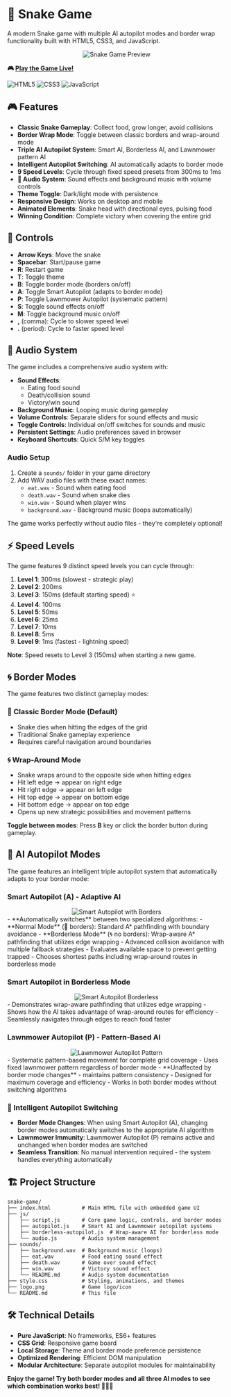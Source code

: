 # 🐍 Snake Game

A modern Snake game with multiple AI autopilot modes and border wrap functionality built with HTML5, CSS3, and JavaScript.

<div align="center">
  <img src="assets/snake-game-preview.gif" alt="Snake Game Preview">
</div>

**🎮 [Play the Game Live!](https://foxeronthepath.github.io/snake-game/)**

![HTML5](https://img.shields.io/badge/HTML5-E34F26?logo=html5&logoColor=white) ![CSS3](https://img.shields.io/badge/CSS3-1572B6?logo=css3&logoColor=white) ![JavaScript](https://img.shields.io/badge/JavaScript-F7DF1E?logo=javascript&logoColor=black)

## 🎮 Features

- **Classic Snake Gameplay**: Collect food, grow longer, avoid collisions
- **Border Wrap Mode**: Toggle between classic borders and wrap-around mode
- **Triple AI Autopilot System**: Smart AI, Borderless AI, and Lawnmower pattern AI
- **Intelligent Autopilot Switching**: AI automatically adapts to border mode
- **9 Speed Levels**: Cycle through fixed speed presets from 300ms to 1ms
- **🎵 Audio System**: Sound effects and background music with volume controls
- **Theme Toggle**: Dark/light mode with persistence
- **Responsive Design**: Works on desktop and mobile
- **Animated Elements**: Snake head with directional eyes, pulsing food
- **Winning Condition**: Complete victory when covering the entire grid

## 🎯 Controls

- **Arrow Keys**: Move the snake
- **Spacebar**: Start/pause game
- **R**: Restart game
- **T**: Toggle theme
- **B**: Toggle border mode (borders on/off)
- **A**: Toggle Smart Autopilot (adapts to border mode)
- **P**: Toggle Lawnmower Autopilot (systematic pattern)
- **S**: Toggle sound effects on/off
- **M**: Toggle background music on/off
- **,** (comma): Cycle to slower speed level
- **.** (period): Cycle to faster speed level

## 🎵 Audio System

The game includes a comprehensive audio system with:

- **Sound Effects**: 
  - Eating food sound
  - Death/collision sound  
  - Victory/win sound
- **Background Music**: Looping music during gameplay
- **Volume Controls**: Separate sliders for sound effects and music
- **Toggle Controls**: Individual on/off switches for sounds and music
- **Persistent Settings**: Audio preferences saved in browser
- **Keyboard Shortcuts**: Quick S/M key toggles

### Audio Setup
1. Create a `sounds/` folder in your game directory
2. Add WAV audio files with these exact names:
   - `eat.wav` - Sound when eating food
   - `death.wav` - Sound when snake dies
   - `win.wav` - Sound when player wins  
   - `background.wav` - Background music (loops automatically)

The game works perfectly without audio files - they're completely optional!

## ⚡ Speed Levels

The game features 9 distinct speed levels you can cycle through:

1. **Level 1**: 300ms (slowest - strategic play)
2. **Level 2**: 200ms 
3. **Level 3**: 150ms (default starting speed) ⭐
4. **Level 4**: 100ms
5. **Level 5**: 50ms
6. **Level 6**: 25ms
7. **Level 7**: 10ms
8. **Level 8**: 5ms
9. **Level 9**: 1ms (fastest - lightning speed)

**Note**: Speed resets to Level 3 (150ms) when starting a new game.

## 🌀 Border Modes

The game features two distinct gameplay modes:

### 🚪 Classic Border Mode (Default)
- Snake dies when hitting the edges of the grid
- Traditional Snake gameplay experience
- Requires careful navigation around boundaries

### 🌀 Wrap-Around Mode
- Snake wraps around to the opposite side when hitting edges
- Hit left edge → appear on right edge
- Hit right edge → appear on left edge  
- Hit top edge → appear on bottom edge
- Hit bottom edge → appear on top edge
- Opens up new strategic possibilities and movement patterns

**Toggle between modes**: Press **B** key or click the border button during gameplay.

## 🤖 AI Autopilot Modes

The game features an intelligent triple autopilot system that automatically adapts to your border mode:

### Smart Autopilot (A) - Adaptive AI
<div align="center">
  <img src="assets/smart-autopilot-borders.gif" alt="Smart Autopilot with Borders">
</div>
- **Automatically switches** between two specialized algorithms:
  - **Normal Mode** (🚪 borders): Standard A* pathfinding with boundary avoidance
  - **Borderless Mode** (🌀 no borders): Wrap-aware A* pathfinding that utilizes edge wrapping
- Advanced collision avoidance with multiple fallback strategies
- Evaluates available space to prevent getting trapped
- Chooses shortest paths including wrap-around routes in borderless mode

### Smart Autopilot in Borderless Mode
<div align="center">
  <img src="assets/smart-autopilot-borderless.gif" alt="Smart Autopilot Borderless">
</div>
- Demonstrates wrap-aware pathfinding that utilizes edge wrapping
- Shows how the AI takes advantage of wrap-around routes for efficiency
- Seamlessly navigates through edges to reach food faster

### Lawnmower Autopilot (P) - Pattern-Based AI
<div align="center">
  <img src="assets/lawnmower-autopilot.gif" alt="Lawnmower Autopilot Pattern">
</div>
- Systematic pattern-based movement for complete grid coverage
- Uses fixed lawnmower pattern regardless of border mode
- **Unaffected by border mode changes** - maintains pattern consistency
- Designed for maximum coverage and efficiency
- Works in both border modes without switching algorithms

### 🔄 Intelligent Autopilot Switching
- **Border Mode Changes**: When using Smart Autopilot (A), changing border modes automatically switches to the appropriate AI algorithm
- **Lawnmower Immunity**: Lawnmower Autopilot (P) remains active and unchanged when border modes are switched
- **Seamless Transition**: No manual intervention required - the system handles everything automatically

## 🏗️ Project Structure

```
snake-game/
├── index.html          # Main HTML file with embedded game UI
├── js/
│   ├── script.js       # Core game logic, controls, and border modes
│   ├── autopilot.js    # Smart AI and Lawnmower autopilot systems
│   ├── borderless-autopilot.js  # Wrap-aware AI for borderless mode
│   └── audio.js        # Audio system management
├── sounds/
│   ├── background.wav  # Background music (loops)
│   ├── eat.wav         # Food eating sound effect
│   ├── death.wav       # Game over sound effect
│   ├── win.wav         # Victory sound effect
│   └── README.md       # Audio system documentation
├── style.css           # Styling, animations, and themes
├── logo.png            # Game logo/icon
└── README.md           # This file
```

## 🛠️ Technical Details

- **Pure JavaScript**: No frameworks, ES6+ features
- **CSS Grid**: Responsive game board
- **Local Storage**: Theme and border mode preference persistence
- **Optimized Rendering**: Efficient DOM manipulation
- **Modular Architecture**: Separate autopilot modules for maintainability

**Enjoy the game! Try both border modes and all three AI modes to see which combination works best! 🐍🤖🌀**